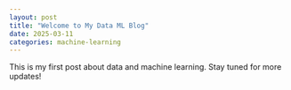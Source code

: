 ```yaml
---
layout: post
title: "Welcome to My Data ML Blog"
date: 2025-03-11
categories: machine-learning
---
```

This is my first post about data and machine learning. Stay tuned for more updates!
